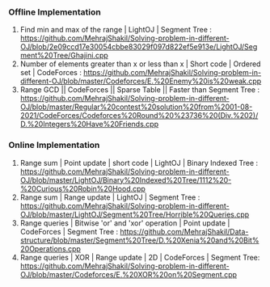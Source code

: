 ### Offline Implementation
1. Find min and max of the range | LightOJ | Segment Tree : https://github.com/MehrajShakil/Solving-problem-in-different-OJ/blob/2e09ccd17e30054cbbe83029f097d822ef5e913e/LightOJ/Segment%20Tree/Ghajini.cpp
2. Number of elements greater than x or less than x | Short code | Ordered set | CodeForces : https://github.com/MehrajShakil/Solving-problem-in-different-OJ/blob/master/Codeforces/E.%20Enemy%20is%20weak.cpp
3. Range GCD || CodeForces || Sparse Table || Faster than Segment Tree : https://github.com/MehrajShakil/Solving-problem-in-different-OJ/blob/master/Regular%20contest%20solution%20from%2001-08-2021/CodeForces/Codeforces%20Round%20%23736%20(Div.%202)/D.%20Integers%20Have%20Friends.cpp


### Online Implementation
1. Range sum | Point update | short code | LightOJ | Binary Indexed Tree : https://github.com/MehrajShakil/Solving-problem-in-different-OJ/blob/master/LightOJ/Binary%20Indexed%20Tree/1112%20-%20Curious%20Robin%20Hood.cpp
2. Range sum | Range update | LightOJ | Segment Tree : https://github.com/MehrajShakil/Solving-problem-in-different-OJ/blob/master/LightOJ/Segment%20Tree/Horrible%20Queries.cpp
3. Range queries | Bitwise 'or' and 'xor' operation | Point update | CodeForces | Segment Tree : https://github.com/MehrajShakil/Data-structure/blob/master/Segment%20Tree/D.%20Xenia%20and%20Bit%20Operations.cpp 
4. Range queries | XOR | Range update | 2D | CodeForces | Segment Tree: https://github.com/MehrajShakil/Solving-problem-in-different-OJ/blob/master/Codeforces/E.%20XOR%20on%20Segment.cpp
